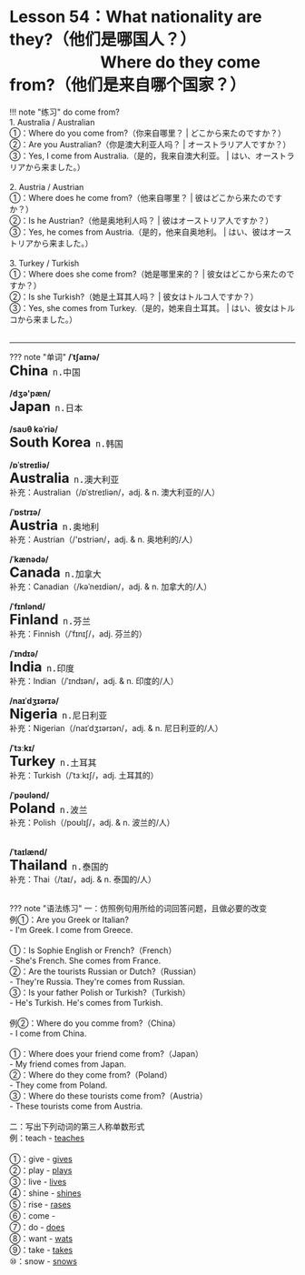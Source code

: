 # Lesson 54：What nationality are they?（他们是哪国人？）<br>　　　　　&nbsp;&nbsp;&nbsp;Where do they come from?（他们是来自哪个国家？）


!!! note "练习"
    do come from?<br>
    1. Australia / Australian<br>
    ①：Where do you come from?（你来自哪里？ | どこから来たのですか？）<br>
    ②：Are you Australian?（你是澳大利亚人吗？ | オーストラリア人ですか？）<br>
    ③：Yes, I come from Australia.（是的，我来自澳大利亚。 | はい、オーストラリアから来ました。）<br>
    <br>
    2. Austria / Austrian<br>
    ①：Where does he come from?（他来自哪里？ | 彼はどこから来たのですか？）<br>
    ②：Is he Austrian?（他是奥地利人吗？ | 彼はオーストリア人ですか？）<br>
    ③：Yes, he comes from Austria.（是的，他来自奥地利。 | はい、彼はオーストリアから来ました。）<br>
    <br>
    3. Turkey / Turkish<br>
    ①：Where does she come from?（她是哪里来的？ | 彼女はどこから来たのですか？）<br>
    ②：Is she Turkish?（她是土耳其人吗？ | 彼女はトルコ人ですか？）<br>
    ③：Yes, she comes from Turkey.（是的，她来自土耳其。 | はい、彼女はトルコから来ました。）<br>
    <br>


---
??? note "单词"
    **/ˈtʃaɪnə/**<br>
    <font size=5>**China**</font>&nbsp;&nbsp;<font size=4>`n.中国`</font><br>
    <br>
    **/dʒə'pæn/**<br>
    <font size=5>**Japan**</font>&nbsp;&nbsp;<font size=4>`n.日本`</font><br>
    <br>
    **/saʊθ kəˈriə/**<br>
    <font size=5>**South Korea**</font>&nbsp;&nbsp;<font size=4>`n.韩国`</font><br>
    <br>
    **/ɒˈstreɪliə/**<br>
    <font size=5>**Australia**</font>&nbsp;&nbsp;<font size=4>`n.澳大利亚`</font><br>
    补充：Australian（/ɒˈstreɪliən/，adj. & n. 澳大利亚的/人）<br>
    <br>
    **/ˈɒstrɪə/**<br>
    <font size=5>**Austria**</font>&nbsp;&nbsp;<font size=4>`n.奥地利`</font><br>
    补充：Austrian（/'ɒstriən/，adj. & n. 奥地利的/人）<br>
    <br>
    **/ˈkænədə/**<br>
    <font size=5>**Canada**</font>&nbsp;&nbsp;<font size=4>`n.加拿大`</font><br>
    补充：Canadian（/kəˈneɪdiən/，adj. & n. 加拿大的/人）<br>
    <br>
    **/ˈfɪnlənd/**<br>
    <font size=5>**Finland**</font>&nbsp;&nbsp;<font size=4>`n.芬兰`</font><br>
    补充：Finnish（/ˈfɪnɪʃ/，adj. 芬兰的）<br>
    <br>
    **/ˈɪndɪə/**<br>
    <font size=5>**India**</font>&nbsp;&nbsp;<font size=4>`n.印度`</font><br>
    补充：Indian（/ˈɪndɪən/，adj. & n. 印度的/人）<br>
    <br>
    **/naɪˈdʒɪərɪə/**<br>
    <font size=5>**Nigeria**</font>&nbsp;&nbsp;<font size=4>`n.尼日利亚`</font><br>
    补充：Nigerian（/naɪˈdʒɪərɪən/，adj. & n. 尼日利亚的/人）<br>
    <br>
    **/ˈtɜːkɪ/**<br>
    <font size=5>**Turkey**</font>&nbsp;&nbsp;<font size=4>`n.土耳其`</font><br>
    补充：Turkish（/ˈtɜːkɪʃ/，adj. 土耳其的）<br>
    <br>
    **/ˈpəʊlənd/**<br>
    <font size=5>**Poland**</font>&nbsp;&nbsp;<font size=4>`n.波兰`</font><br>
    补充：Polish（/poʊlɪʃ/，adj. & n. 波兰的/人）<br>
    <br>
    <br>
    **/ˈtaɪlænd/**<br>
    <font size=5>**Thailand**</font>&nbsp;&nbsp;<font size=4>`n.泰国的`</font><br>
    补充：Thai（/taɪ/，adj. & n. 泰国的/人）<br>
    <br>


??? note "语法练习"
    一：仿照例句用所给的词回答问题，且做必要的改变<br>
    例①：Are you Greek or Italian?<br>
    - I'm Greek. I come from Greece.<br>
    <br>
    ①：Is Sophie English or French?（French）<br>
    - She's French. She comes from France.<br>
    ②：Are the tourists Russian or Dutch?（Russian）<br>
    - They're Russia. They're comes from Russian.<br>
    ③：Is your father Polish or Turkish?（Turkish）<br>
    - He's Turkish. He's comes from Turkish.<br>
    <br>
    例②：Where do you comme from?（China）<br>
    - I come from China.<br>
    <br>
    ①：Where does your friend come from?（Japan）<br>
    - My friend comes from Japan.<br>
    ②：Where do they come from?（Poland）<br>
    - They come from Poland.<br>
    ③：Where do these tourists come from?（Austria）<br>
    - These tourists come from Austria.<br>
    <br>
    二：写出下列动词的第三人称单数形式<br>
    例：teach - <u>teaches</u><br>
    <br>
    ①：give - <u>gives</u><br>
    ②：play - <u>plays</u><br>
    ③：live - <u>lives</u><br>
    ④：shine - <u>shines</u><br>
    ⑤：rise - <u>rases</u><br>
    ⑥：come - <u></u><br>
    ⑦：do - <u>does</u><br>
    ⑧：want - <u>wats</u><br>
    ⑨：take - <u>takes</u><br>
    ⑩：snow - <u>snows</u><br>

